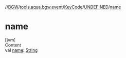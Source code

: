 //[BGW](../../../../index.md)/[tools.aqua.bgw.event](../../index.md)/[KeyCode](../index.md)/[UNDEFINED](index.md)/[name](name.md)



# name  
[jvm]  
Content  
val [name](name.md): [String](https://kotlinlang.org/api/latest/jvm/stdlib/kotlin/-string/index.html)  



